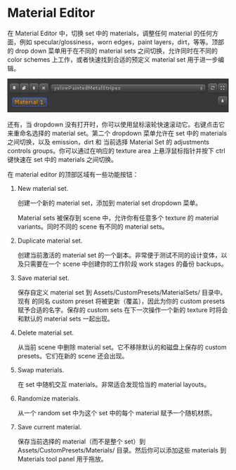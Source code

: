 # Material Editor

在 Material Editor 中，切换 set 中的 materials，调整任何 material 的任何方面，例如 specular/glossiness，worn edges，paint layers，dirt，等等。顶部的 drop down 菜单用于在不同的 material sets 之间切换，允许同时在不同的 color schemes 上工作，或者快速找到合适的预定义 material set 用于进一步编辑。

![MaterialEditor](Image/MaterialEditor.png)

还有，当 dropdown 没有打开时，你可以使用鼠标滚轮快速滚动它。右键点击它来重命名选择的 material set。第二个 dropdown 菜单允许在 set 中的 materials 之间切换，以及 emission，dirt 和 当前选择 Material Set 的 adjustments controls groups。你可以通过在响应的 texture area 上悬浮鼠标指针并按下 ctrl 键快速在 set 中的 materials 之间切换。

在 material editor 的顶部区域有一些功能按钮：

1. New material set.

   创建一个新的 material set，添加到 material set dropdown 菜单。

   Material sets 被保存到 scene 中，允许你有任意多个 texture 的 material variants。同时不同的 scene 有不同的 material sets。

2. Duplicate material set.

   创建当前激活的 material set 的一个副本。非常便于测试不同的设计变体，以及只需要在一个 scene 中创建你的工作阶段 work stages 的备份 backups。

3. Save material set.

   保存自定义 material set 到 Assets/CustomPresets/MaterialSets/ 目录中。现有 的同名 custom preset 将被更新（覆盖），因此为你的 custom presets 赋予合适的名字。保存的 custom sets 在下一次操作一个新的 texture 时将会和默认的 material sets 一起出现。

4. Delete material set.

   从当前 scene 中删除 material set。它不移除默认的和磁盘上保存的 custom presets。它们在新的 scene 还会出现。

5. Swap materials.

   在 set 中随机交互 materials。非常适合发现恰当的 material layouts。
 
6. Randomize materials.

   从一个 random set 中为这个 set 中的每个 material 赋予一个随机材质。

7. Save current material.

   保存当前选择的 material（而不是整个 set）到 Assets/CustomPresets/Materials/ 目录。然后你可以添加这些 materials 到 Materials tool panel 用于拖放。
